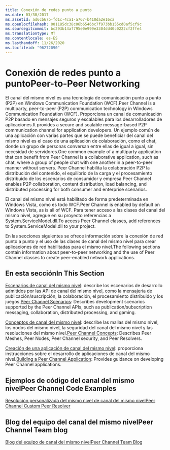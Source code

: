 ```yaml
---
title: Conexión de redes punto a punto
ms.date: 03/30/2017
ms.assetid: ad6cb67b-fd1c-4ca1-a767-b410da2e16ca
ms.openlocfilehash: 001185dc38c06b6546bc7f973bb155cd0af5cf9c
ms.sourcegitcommit: bc293b14af795e0e999e3304dd40c0222cf2ffe4
ms.translationtype: MT
ms.contentlocale: es-ES
ms.lasthandoff: 11/26/2020
ms.locfileid: "96272090"
---
```

# <a name="peer-to-peer-networking"></a><span data-ttu-id="dcc94-102">Conexión de redes punto a punto</span><span class="sxs-lookup"><span data-stu-id="dcc94-102">Peer-to-Peer Networking</span></span>

<span data-ttu-id="dcc94-103">El canal del mismo nivel es una tecnología de comunicación punto a punto (P2P) en Windows Communication Foundation (WCF).</span><span class="sxs-lookup"><span data-stu-id="dcc94-103">Peer Channel is a multiparty, peer-to-peer (P2P) communication technology in Windows Communication Foundation (WCF).</span></span> <span data-ttu-id="dcc94-104">Proporciona un canal de comunicación P2P basado en mensajes seguros y escalables para los desarrolladores de aplicaciones.</span><span class="sxs-lookup"><span data-stu-id="dcc94-104">It provides a secure and scalable message-based P2P communication channel for application developers.</span></span> <span data-ttu-id="dcc94-105">Un ejemplo común de una aplicación con varias partes que se puede beneficiar del canal del mismo nivel es el caso de una aplicación de colaboración, como el chat, donde un grupo de personas conversan entre ellas de igual a igual, sin necesidad de servidores.</span><span class="sxs-lookup"><span data-stu-id="dcc94-105">One common example of a multiparty application that can benefit from Peer Channel is a collaborative application, such as chat, where a group of people chat with one another in a peer-to-peer manner without servers.</span></span> <span data-ttu-id="dcc94-106">Peer Channel habilita la colaboración P2P la distribución del contenido, el equilibrio de la carga y el procesamiento distribuido de los escenarios de consumidor y empresa.</span><span class="sxs-lookup"><span data-stu-id="dcc94-106">Peer Channel enables P2P collaboration, content distribution, load balancing, and distributed processing for both consumer and enterprise scenarios.</span></span>  
  
 <span data-ttu-id="dcc94-107">El canal del mismo nivel está habilitado de forma predeterminada en Windows Vista, como es todo WCF.</span><span class="sxs-lookup"><span data-stu-id="dcc94-107">Peer Channel is enabled by default on Windows Vista, as is all of WCF.</span></span> <span data-ttu-id="dcc94-108">Para tener acceso a las clases del canal del mismo nivel, agregue en su proyecto referencias a System.ServiceModel.dll.</span><span class="sxs-lookup"><span data-stu-id="dcc94-108">To access Peer Channel classes, add references to System.ServiceModel.dll to your project.</span></span>  
  
 <span data-ttu-id="dcc94-109">En las secciones siguientes se ofrece información sobre la conexión de red punto a punto y el uso de las clases de canal del mismo nivel para crear aplicaciones de red habilitadas para el mismo nivel.</span><span class="sxs-lookup"><span data-stu-id="dcc94-109">The following sections contain information about peer-to-peer networking and the use of Peer Channel classes to create peer-enabled network applications.</span></span>  
  
## <a name="in-this-section"></a><span data-ttu-id="dcc94-110">En esta sección</span><span class="sxs-lookup"><span data-stu-id="dcc94-110">In This Section</span></span>  

 <span data-ttu-id="dcc94-111">[Escenarios de canal del mismo nivel](peer-channel-scenarios.md): describe los escenarios de desarrollo admitidos por las API de canal del mismo nivel, como la mensajería de publicación/suscripción, la colaboración, el procesamiento distribuido y los juegos.</span><span class="sxs-lookup"><span data-stu-id="dcc94-111">[Peer Channel Scenarios](peer-channel-scenarios.md):  Describes development scenarios supported by the Peer Channel APIs, such as publication/subscription messaging, collaboration, distributed processing, and gaming.</span></span>  
  
 <span data-ttu-id="dcc94-112">[Conceptos de canal del mismo nivel](peer-channel-concepts.md): describe las mallas del mismo nivel, los nodos del mismo nivel, la seguridad del canal del mismo nivel y las resoluciones del mismo nivel.</span><span class="sxs-lookup"><span data-stu-id="dcc94-112">[Peer Channel Concepts](peer-channel-concepts.md):  Describes Peer Meshes, Peer Nodes, Peer Channel security, and Peer Resolvers.</span></span>  
  
 <span data-ttu-id="dcc94-113">[Creación de una aplicación de canal del mismo nivel](building-a-peer-channel-application.md): proporciona instrucciones sobre el desarrollo de aplicaciones de canal del mismo nivel.</span><span class="sxs-lookup"><span data-stu-id="dcc94-113">[Building a Peer Channel Application](building-a-peer-channel-application.md):  Provides guidance on developing Peer Channel applications.</span></span>  
  
## <a name="peer-channel-code-examples"></a><span data-ttu-id="dcc94-114">Ejemplos de código del canal del mismo nivel</span><span class="sxs-lookup"><span data-stu-id="dcc94-114">Peer Channel Code Examples</span></span>  

 <span data-ttu-id="dcc94-115">[Resolución personalizada del mismo nivel de canal del mismo nivel](/previous-versions/dotnet/netframework-3.5/ms751466(v=vs.90))</span><span class="sxs-lookup"><span data-stu-id="dcc94-115">[Peer Channel Custom Peer Resolver](/previous-versions/dotnet/netframework-3.5/ms751466(v=vs.90))</span></span>  
  
## <a name="peer-channel-team-blog"></a><span data-ttu-id="dcc94-116">Blog del equipo del canal del mismo nivel</span><span class="sxs-lookup"><span data-stu-id="dcc94-116">Peer Channel Team blog</span></span>  

 [<span data-ttu-id="dcc94-117">Blog del equipo de canal del mismo nivel</span><span class="sxs-lookup"><span data-stu-id="dcc94-117">Peer Channel Team Blog</span></span>](/archive/blogs/peerchan/)
